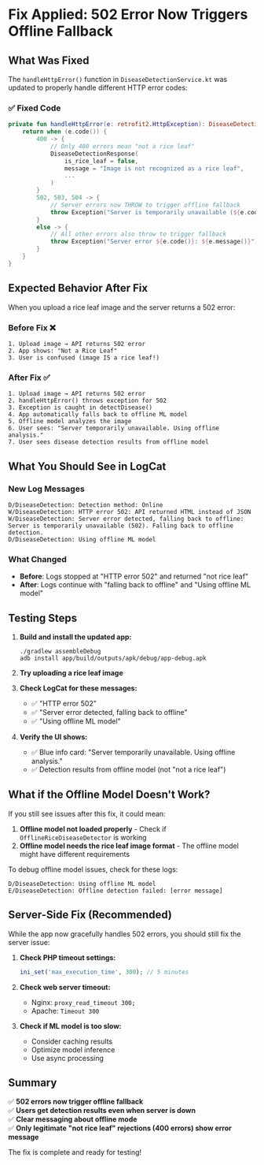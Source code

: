 # Fix Applied: 502 Error Now Triggers Offline Fallback

## What Was Fixed

The `handleHttpError()` function in `DiseaseDetectionService.kt` was updated to properly handle different HTTP error codes:

### ✅ Fixed Code
```kotlin
private fun handleHttpError(e: retrofit2.HttpException): DiseaseDetectionResponse {
    return when (e.code()) {
        400 -> {
            // Only 400 errors mean "not a rice leaf"
            DiseaseDetectionResponse(
                is_rice_leaf = false,
                message = "Image is not recognized as a rice leaf",
                ...
            )
        }
        502, 503, 504 -> {
            // Server errors now THROW to trigger offline fallback
            throw Exception("Server is temporarily unavailable (${e.code()}). Falling back to offline detection.")
        }
        else -> {
            // All other errors also throw to trigger fallback
            throw Exception("Server error ${e.code()}: ${e.message()}")
        }
    }
}
```

## Expected Behavior After Fix

When you upload a rice leaf image and the server returns a 502 error:

### Before Fix ❌
```
1. Upload image → API returns 502 error
2. App shows: "Not a Rice Leaf"
3. User is confused (image IS a rice leaf!)
```

### After Fix ✅
```
1. Upload image → API returns 502 error
2. handleHttpError() throws exception for 502
3. Exception is caught in detectDisease()
4. App automatically falls back to offline ML model
5. Offline model analyzes the image
6. User sees: "Server temporarily unavailable. Using offline analysis."
7. User sees disease detection results from offline model
```

## What You Should See in LogCat

### New Log Messages
```
D/DiseaseDetection: Detection method: Online
W/DiseaseDetection: HTTP error 502: API returned HTML instead of JSON
W/DiseaseDetection: Server error detected, falling back to offline: Server is temporarily unavailable (502). Falling back to offline detection.
D/DiseaseDetection: Using offline ML model
```

### What Changed
- **Before**: Logs stopped at "HTTP error 502" and returned "not rice leaf"
- **After**: Logs continue with "falling back to offline" and "Using offline ML model"

## Testing Steps

1. **Build and install the updated app:**
   ```
   ./gradlew assembleDebug
   adb install app/build/outputs/apk/debug/app-debug.apk
   ```

2. **Try uploading a rice leaf image**

3. **Check LogCat for these messages:**
   - ✅ "HTTP error 502"
   - ✅ "Server error detected, falling back to offline"
   - ✅ "Using offline ML model"

4. **Verify the UI shows:**
   - ✅ Blue info card: "Server temporarily unavailable. Using offline analysis."
   - ✅ Detection results from offline model (not "not a rice leaf")

## What if the Offline Model Doesn't Work?

If you still see issues after this fix, it could mean:

1. **Offline model not loaded properly** - Check if `OfflineRiceDiseaseDetector` is working
2. **Offline model needs the rice leaf image format** - The offline model might have different requirements

To debug offline model issues, check for these logs:
```
D/DiseaseDetection: Using offline ML model
E/DiseaseDetection: Offline detection failed: [error message]
```

## Server-Side Fix (Recommended)

While the app now gracefully handles 502 errors, you should still fix the server issue:

1. **Check PHP timeout settings:**
   ```php
   ini_set('max_execution_time', 300); // 5 minutes
   ```

2. **Check web server timeout:**
   - Nginx: `proxy_read_timeout 300;`
   - Apache: `Timeout 300`

3. **Check if ML model is too slow:**
   - Consider caching results
   - Optimize model inference
   - Use async processing

## Summary

✅ **502 errors now trigger offline fallback**  
✅ **Users get detection results even when server is down**  
✅ **Clear messaging about offline mode**  
✅ **Only legitimate "not rice leaf" rejections (400 errors) show error message**

The fix is complete and ready for testing!

